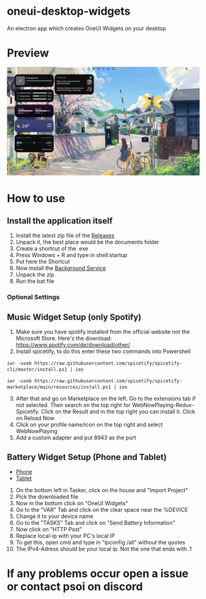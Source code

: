 # oneui-desktop-widgets
An electron app which creates OneUI Widgets on your desktop

# Preview

![Preview Image](https://raw.githubusercontent.com/oneui-widgets/oneui-desktop-widgets/main/images/Preview.png)

# How to use

## Install the application itself
1. Install the latest zip file of the [Releases](https://github.com/oneui-widgets/oneui-desktop-widgets/releases/latest)
2. Unpack it, the best place would be the documents folder
3. Create a shortcut of the .exe
4. Press Windows + R and type in shell:startup
5. Put here the Shortcut
6. Now install the [Background Service](https://github.com/oneui-widgets/oneui-desktop-widgets-service/releases/latest)
7. Unpack the zip
8. Run the bat file

### Optional Settings

## Music Widget Setup (only Spotify)
1. Make sure you have spotify installed from the official website not the Microsoft Store. Here's the download: https://www.spotify.com/de/download/other/
2. Install spicetify, to do this enter these two commands into Powershell
```
iwr -useb https://raw.githubusercontent.com/spicetify/spicetify-cli/master/install.ps1 | iex
```

```
iwr -useb https://raw.githubusercontent.com/spicetify/spicetify-marketplace/main/resources/install.ps1 | iex
```
3. After that and go on Marketplace on the left. Go to the extensions tab if not selected. Then search on the top right for WebNowPlaying-Redux-Spicetify. Click on the Result and in the top right you can install it. Click on Reload Now
4. Click on your profile name/icon on the top right and select WebNowPlaying
5. Add a custom adapter and put 8943 as the port

## Battery Widget Setup (Phone and Tablet)
* [Phone](https://drive.google.com/file/d/107ltD-XbeErhqRqmJtPV9m9jLryLLOsk/view?usp=sharing)
* [Tablet](https://drive.google.com/file/d/1B6ujvNpErCDCxyPleFjrL-wuZtC32Cw9/view?usp=sharing)

1. On the bottom left in Tasker, click on the house and "Import Project"
2. Pick the downloaded file
3. Now in the bottom click on "OneUI Widgets"
4. Go to the "VAR" Tab and click on the clear space near the %DEVICE
5. Change it to your device name
6. Go to the "TASKS" Tab and click on "Send Battery Information"
7. Now click on "HTTP Post"
8. Replace local-ip with your PC's local IP
9. To get this, open cmd and type in "ipconfig /all" without the quotes
10. The IPv4-Adress should be your local ip. Not the one that ends with .1

# If any problems occur open a issue or contact psoi on discord
